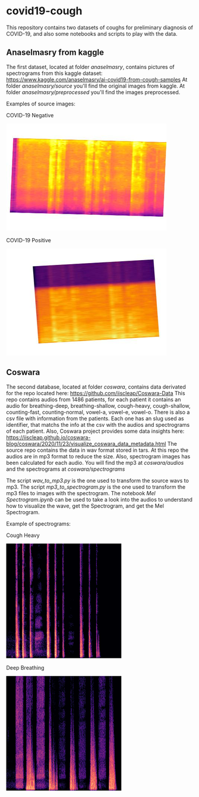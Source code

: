 # covid19-cough

This repository contains two datasets of coughs for preliminary diagnosis of COVID-19, and also some notebooks and scripts to play with the data.

## Anaselmasry from kaggle
The first dataset, located at folder *anaselmasry*, contains pictures of spectrograms from this kaggle dataset:
https://www.kaggle.com/anaselmasry/ai-covid19-from-cough-samples
At folder *anaselmasry/source* you'll find the original images from kaggle.
At folder *anaselmasry/preprocessed* you'll find the images preprocessed.

Examples of source images:

COVID-19 Negative

![](anaselmasry/source/negative_Covid-19/negative_0_1016.jpg)

COVID-19 Positive

![](anaselmasry/source/positive_Covid-19/positive_0_1000.jpg)
## Coswara
The second database, located at folder *coswara*, contains data derivated for the repo located here: https://github.com/iiscleap/Coswara-Data
This repo contains audios from 1486 patients, for each patient it contains an audio for breathing-deep, breathing-shallow, cough-heavy, cough-shallow, counting-fast, counting-normal, vowel-a, vowel-e, vowel-o.
There is also a csv file with information from the patients. Each one has an slug used as identifier, that matchs the info at the csv with the audios and spectrograms of each patient. Also, Coswara project provides some data insights here: https://iiscleap.github.io/coswara-blog/coswara/2020/11/23/visualize_coswara_data_metadata.html
The source repo contains the data in wav format stored in tars. At this repo the audios are in mp3 format to reduce the size. Also, spectrogram images has been calculated for each audio. You will find the mp3 at *coswara/audios* and the spectrograms at *coswara/spectrograms*

The script *wav_to_mp3.py* is the one used to transform the source wavs to mp3.
The script *mp3_to_spectrogram.py* is the one used to transform the mp3 files to images with the spectrogram.
The notebook *Mel Spectrogram.ipynb* can be used to take a look into the audios to understand how to visualize the wave, get the Spectrogram, and get the Mel Spectrogram.

Example of spectrograms:

Cough Heavy

![](coswara/spectrograms/01OCEf1yB4czsq8ygRoT51s96Ba2/cough-heavy.png)

Deep Breathing

![](coswara/spectrograms/01OCEf1yB4czsq8ygRoT51s96Ba2/breathing-deep.png)

